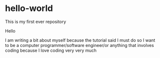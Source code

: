 # hello-world
This is my first ever repository

Hello

I am writing a bit about myself because the tutorial said I must do so
I want to be a computer programmer/software engineer/or anything that involves coding
because I love coding very very much
